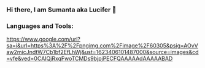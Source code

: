 ### Hi there, I am Sumanta aka Lucifer 👋 

<!--
**Lucifer049/Lucifer049** is a ✨ _special_ ✨ repository because its `README.md` (this file) appears on your GitHub profile.

Here are some ideas to get you started:

- 🌱 I’m currently learning: Python
- 😄 Pronouns: He/Him
- ⚡ Fun fact: I love to play multiplayer games :D
-->
### Languages and Tools:
<img>https://www.google.com/url?sa=i&url=https%3A%2F%2Fpngimg.com%2Fimage%2F60305&psig=AOvVaw2micJndtW7Cb1bf2EfLhWj&ust=1623406101487000&source=images&cd=vfe&ved=0CAIQjRxqFwoTCMDs9bjpjPECFQAAAAAdAAAAABAD
